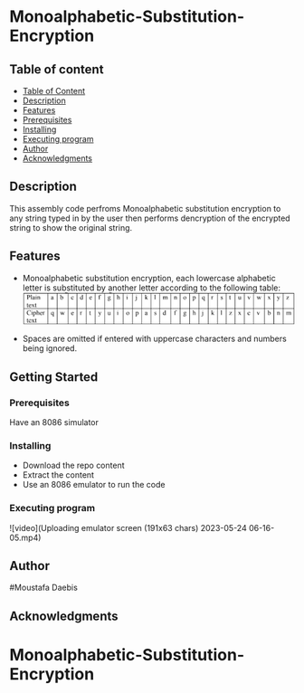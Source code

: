 # Monoalphabetic-Substitution-Encryption



## Table of content
* [Table of Content](#table-of-content)
* [Description](#description)
* [Features](#features)
* [Prerequisites](#prerequisites)
* [Installing](#installing)
* [Executing program](#executing-program)
* [Author](#author)
* [Acknowledgments](#acknowledgments)

## Description
This assembly code perfroms Monoalphabetic substitution encryption to any string typed in by the user then performs dencryption of the encrypted string to show the original string. 

## Features
* Monoalphabetic substitution encryption, each lowercase alphabetic letter is substituted by another letter according to the following table:
![image](image.png)

* Spaces are omitted if entered with uppercase characters and numbers being ignored.

## Getting Started

### Prerequisites 
Have an 8086 simulator

### Installing
* Download the repo content 
* Extract the content
* Use an 8086 emulator to run the code
### Executing program
![video](Uploading emulator screen (191x63 chars) 2023-05-24 06-16-05.mp4)

## Author
#Moustafa Daebis


## Acknowledgments

# Monoalphabetic-Substitution-Encryption



